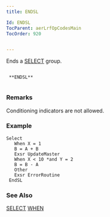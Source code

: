 ```yaml
---
title: ENDSL

Id: ENDSL
TocParent: aerLrfOpCodesMain
TocOrder: 920


---
```


Ends a [SELECT](SELECT.html) group.

```

 **ENDSL** 
        
```

### Remarks
Conditioning indicators are not allowed. 

### Example

```
Select
   When X = 1
   B = A + B
   Exsr UpdateMaster
   When X < 10 *and Y = 2
   B = B - A
   Other
   Exsr ErrorRoutine
 EndSL 
```

### See Also
[SELECT](SELECT.html)
[WHEN](WHEN.html) 
